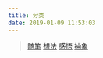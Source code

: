 ```yaml
---
title: 分类
date: 2019-01-09 11:53:03
---
```

> [随笔](/blog/categories/随笔/ "随笔")
> [想法](/blog/categories/想法/ "想法")
> [感悟](/blog/categories/感悟/ "感悟")
> [抽象](/blog/categories/感悟/ "抽象")